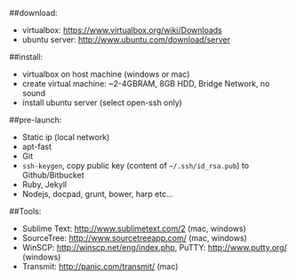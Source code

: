 ##download:
- virtualbox: https://www.virtualbox.org/wiki/Downloads
- ubuntu server: http://www.ubuntu.com/download/server

##install:
- virtualbox on host machine (windows or mac)
- create virtual machine: ~2-4GBRAM, 8GB HDD, Bridge Network, no sound
- install ubuntu server (select open-ssh only)

##pre-launch:
- Static ip (local network)
- apt-fast
- Git
- `ssh-keygen`, copy public key (content of `~/.ssh/id_rsa.pub`) to Github/Bitbucket
- Ruby, Jekyll
- Nodejs, docpad, grunt, bower, harp etc...

##Tools:
- Sublime Text: http://www.sublimetext.com/2 (mac, windows)
- SourceTree: http://www.sourcetreeapp.com/ (mac, windows)
- WinSCP: http://winscp.net/eng/index.php, PuTTY: http://www.putty.org/ (windows)
- Transmit: http://panic.com/transmit/ (mac)
